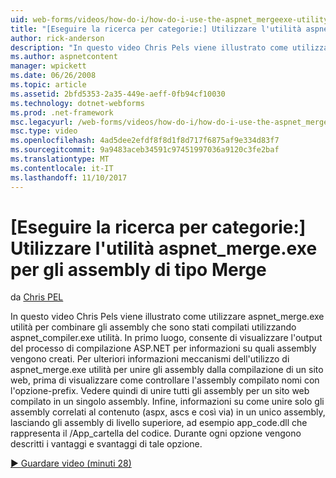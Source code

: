 ```yaml
---
uid: web-forms/videos/how-do-i/how-do-i-use-the-aspnet_mergeexe-utility-to-merge-assemblies
title: "[Eseguire la ricerca per categorie:] Utilizzare l'utilità aspnet_merge.exe per unire assembly | Documenti Microsoft"
author: rick-anderson
description: "In questo video Chris Pels viene illustrato come utilizzare l'utilità aspnet_merge.exe per combinare gli assembly che sono stati compilati utilizzando l'utilit aspnet_compiler.exe..."
ms.author: aspnetcontent
manager: wpickett
ms.date: 06/26/2008
ms.topic: article
ms.assetid: 2bfd5353-2a35-449e-aeff-0fb94cf10030
ms.technology: dotnet-webforms
ms.prod: .net-framework
msc.legacyurl: /web-forms/videos/how-do-i/how-do-i-use-the-aspnet_mergeexe-utility-to-merge-assemblies
msc.type: video
ms.openlocfilehash: 4ad5dee2efdf8f8d1f8d717f6875af9e334d83f7
ms.sourcegitcommit: 9a9483aceb34591c97451997036a9120c3fe2baf
ms.translationtype: MT
ms.contentlocale: it-IT
ms.lasthandoff: 11/10/2017
---
```

<a name="how-do-i-use-the-aspnetmergeexe-utility-to-merge-assemblies"></a>[Eseguire la ricerca per categorie:] Utilizzare l'utilità aspnet_merge.exe per gli assembly di tipo Merge
====================
da [Chris PEL](https://twitter.com/chrispels)

In questo video Chris Pels viene illustrato come utilizzare aspnet\_merge.exe utilità per combinare gli assembly che sono stati compilati utilizzando aspnet\_compiler.exe utilità. In primo luogo, consente di visualizzare l'output del processo di compilazione ASP.NET per informazioni su quali assembly vengono creati. Per ulteriori informazioni meccanismi dell'utilizzo di aspnet\_merge.exe utilità per unire gli assembly dalla compilazione di un sito web, prima di visualizzare come controllare l'assembly compilato nomi con l'opzione-prefix. Vedere quindi di unire tutti gli assembly per un sito web compilato in un singolo assembly. Infine, informazioni su come unire solo gli assembly correlati al contenuto (aspx, ascs e così via) in un unico assembly, lasciando gli assembly di livello superiore, ad esempio app\_code.dll che rappresenta il /App\_cartella del codice. Durante ogni opzione vengono descritti i vantaggi e svantaggi di tale opzione.

[&#9654; Guardare video (minuti 28)](https://channel9.msdn.com/Blogs/ASP-NET-Site-Videos/how-do-i-use-the-aspnet_mergeexe-utility-to-merge-assemblies)
